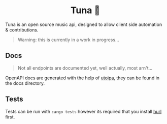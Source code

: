 <h1 align="center">Tuna 🍣</h1>

Tuna is an open source music api, designed to allow client side automation & contributions.

> Warning: this is currently in a work in progress...


## Docs

> Not all endpoints are documented yet, well actually, most arn't...

OpenAPI docs are generated with the help of [utoipa](https://github.com/juhaku/utoipa), they can be found in the docs directory.

## Tests

Tests can be run with `cargo tests` however its required that you install [hurl](https://github.com/Orange-OpenSource/hurl) first.
